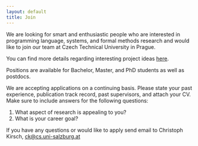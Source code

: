 ```yaml
---
layout: default
title: Join
---
```


We are looking for smart and enthusiastic people who are interested in programming language, systems, and formal methods research and would like to join our team at Czech Technical University in Prague.

You can find more details regarding interesting project ideas [here](https://prl-prg.github.io/student-projects.html).

Positions are available for Bachelor, Master, and PhD students as well as postdocs.

We are accepting applications on a continuing basis. Please state your past experience, publication track record, past supervisors, and attach your CV. Make sure to include answers for the following questions:

1. What aspect of research is appealing to you?
1. What is your career goal?

If you have any questions or would like to apply send email to Christoph Kirsch, [ck@cs.uni-salzburg.at](mailto:ck@cs.uni-salzburg.at)
